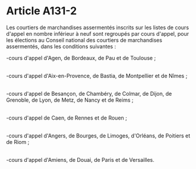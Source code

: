 # Article A131-2

<p>Les courtiers de marchandises assermentés inscrits sur les listes de cours d'appel en nombre inférieur à neuf sont regroupés par cours d'appel, pour les élections au Conseil national des courtiers de marchandises assermentés, dans les conditions suivantes :</p><p>-cours d'appel d'Agen, de Bordeaux, de Pau et de Toulouse ;<br/><br/>

-cours d'appel d'Aix-en-Provence, de Bastia, de Montpellier et de Nîmes ;<br/><br/>

-cours d'appel de Besançon, de Chambéry, de Colmar, de Dijon, de Grenoble, de Lyon, de Metz, de Nancy et de Reims ;<br/><br/>

-cours d'appel de Caen, de Rennes et de Rouen ;<br/><br/>

-cours d'appel d'Angers, de Bourges, de Limoges, d'Orléans, de Poitiers et de Riom ;<br/><br/>

-cours d'appel d'Amiens, de Douai, de Paris et de Versailles.</p>